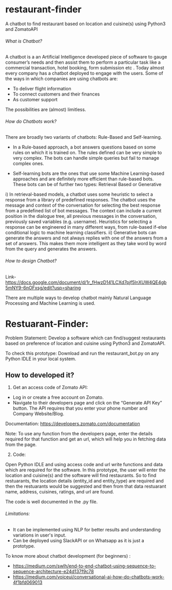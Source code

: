 # restaurant-finder
A chatbot to find restaurant based on location and cuisine(s) using Python3 and ZomatoAPI


###### What is Chatbot?

A chatbot is a an Artificial Intelligence developed piece of software to gauge consumer’s needs and then assist them to perform a particular task like a commercial transaction, hotel booking, form submission etc . Today almost every company has a chatbot deployed to engage with the users. Some of the ways in which companies are using chatbots are:

- To deliver flight information
- To connect customers and their finances
- As customer support

The possibilities are (almost) limitless.


###### How do Chatbots work?

There are broadly two variants of chatbots: Rule-Based and Self-learning.

- In a Rule-based approach, a bot answers questions based on some rules on which it is trained on. The rules defined can be very simple to very complex. The bots can handle simple queries but fail to manage complex ones.

- Self-learning bots are the ones that use some Machine Learning-based approaches and are definitely more efficient than rule-based bots. These bots can be of further two types: Retrieval Based or Generative

i) In retrieval-based models, a chatbot uses some heuristic to select a response from a library of predefined responses. The chatbot uses the message and context of the conversation for selecting the best response from a predefined list of bot messages. The context can include a current position in the dialogue tree, all previous messages in the conversation, previously saved variables (e.g. username). Heuristics for selecting a response can be engineered in many different ways, from rule-based if-else conditional logic to machine learning classifiers.
ii) Generative bots can generate the answers and not always replies with one of the answers from a set of answers. This makes them more intelligent as they take word by word from the query and generates the answers.


###### How to design Chatbot?

Link- https://docs.google.com/document/d/1r_fHwzD141LCXd7pjf5lnXUW4QE4gb5mNY9-6nOFxsg/edit?usp=sharing

There are multiple ways to develop chatbot mainly Natural Language Processing and Machine Learning is used. 



# Restuarant-Finder:

Problem Statement: Develop a software which can find/suggest restaurants based on preference of location and cuisine using Python3 and ZomatoAPI.

To check this prototype: Download and run the restaurant_bot.py on any Python IDLE in your local system. 

## How to developed it?

1) Get an access code of Zomato API: 

- Log in or create a free account on Zomato.
- Navigate to their developers page and click on the “Generate API Key” button. The API requires that you enter your phone number and Company Website/Blog.

Documentation: https://developers.zomato.com/documentation

Note: To use any function from the developers page, enter the details required for that function and get an url, which will help you in fetching data from the page. 

2) Code:

Open Python IDLE and using access code and url write functions and data which are required for the software. In this prototype, the user will enter the location and cuisine(s) and the software will find restaurants. So to find restuarants, the location details (entity_id and entity_type) are required and then the restuarants would be suggested and then from that data restuarant name, address, cuisines, ratings, and url are found. 

The code is well documented in the .py file. 


###### Limitations:

- It can be implemented using NLP for better results and understanding variations in user's input.
- Can be deployed using SlackAPI or on Whatsapp as it is just a prototype. 


To know more about chatbot development (for beginners) :

- https://medium.com/swlh/end-to-end-chatbot-using-sequence-to-sequence-architecture-e24d137f9c78
- https://medium.com/voiceui/conversational-ai-how-do-chatbots-work-4f1bfd069013



































